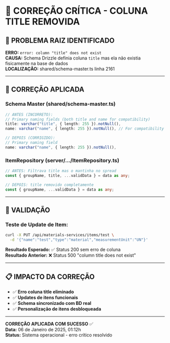 # 🚨 CORREÇÃO CRÍTICA - COLUNA TITLE REMOVIDA

## 🐛 PROBLEMA RAIZ IDENTIFICADO

**ERRO:** `error: column "title" does not exist`  
**CAUSA:** Schema Drizzle definia coluna `title` mas ela não existia fisicamente na base de dados  
**LOCALIZAÇÃO:** shared/schema-master.ts linha 2161

---

## 🔧 CORREÇÃO APLICADA

### Schema Master (shared/schema-master.ts)
```typescript
// ANTES (INCORRETO):
// Primary naming fields (both title and name for compatibility)
title: varchar("title", { length: 255 }).notNull(),
name: varchar("name", { length: 255 }).notNull(), // For compatibility with repository

// DEPOIS (CORRIGIDO):
// Primary naming field
name: varchar("name", { length: 255 }).notNull(),
```

### ItemRepository (server/.../ItemRepository.ts)
```typescript
// ANTES: Filtrava title mas o mantinha no spread
const { groupName, title, ...validData } = data as any;

// DEPOIS: title removido completamente
const { groupName, ...validData } = data as any;
```

---

## 🎯 VALIDAÇÃO

### Teste de Update de Item:
```bash
curl -X PUT /api/materials-services/items/test \
  -d '{"name":"test","type":"material","measurementUnit":"UN"}'
```

**Resultado Esperado:** ✅ Status 200 sem erro de coluna  
**Resultado Anterior:** ❌ Status 500 "column title does not exist"

---

## 📋 IMPACTO DA CORREÇÃO

- ✅ **Erro coluna title eliminado** 
- ✅ **Updates de itens funcionais**
- ✅ **Schema sincronizado com BD real**
- ✅ **Personalização de itens desbloqueada**

---

**CORREÇÃO APLICADA COM SUCESSO** ✅  
**Data:** 06 de Janeiro de 2025, 01:12h  
**Status:** Sistema operacional - erro crítico resolvido